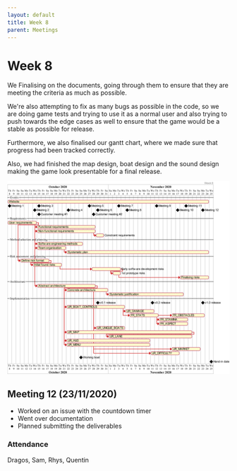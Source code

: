 ```yaml
---
layout: default
title: Week 8
parent: Meetings
---
```


# Week 8

We Finalising on the documents, going through them to ensure that they are meeting the criteria as much as possible.

We're also attempting to fix as many bugs as possible in the code, so we are doing game tests and trying to use it as a normal user and also trying to push towards the edge cases as well to ensure that the game would be a stable as possible for release.

Furthermore, we also finalised our gantt chart, where we made sure that progress had been tracked correctly.

Also, we had finished the map design, boat design and the sound design making the game look presentable for a final release.

![gantt chart](/assets/static/week8.png "Gantt chart")

## Meeting 12 (23/11/2020)

* Worked on an issue with the countdown timer
* Went over documentation
* Planned submitting the deliverables

### Attendance

Dragos, Sam, Rhys, Quentin